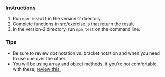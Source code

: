 ### Instructions
1. Run `npm install` in the version-2 directory.
1. Complete functions in src/exercise.js that return the result
1. In the version-2 directory, run ```npm test``` on the command line.

### Tips
* Be sure to review dot notation vs. bracket notation and when you need to use one over the other.
* You will be using array and object methods, if you're not comfortable with these, [review this.](https://github.com/robhaj/js-array-and-string-manipulation)
